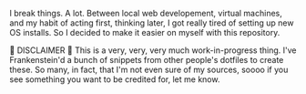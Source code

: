 I break things. A lot. Between local web developement, virtual machines, and my habit of acting first, thinking later, I got really tired of setting up new OS installs. So I decided to make it easier on myself with this repository.

🦇 DISCLAIMER 🦇
This is a very, very, very much work-in-progress thing. I've Frankenstein'd a bunch of snippets from other people's dotfiles to create these. So many, in fact, that I'm not even sure of my sources, soooo if you see something you want to be credited for, let me know.
